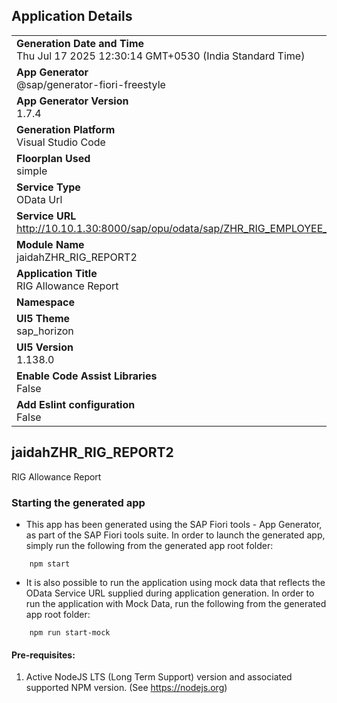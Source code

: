 ## Application Details
|               |
| ------------- |
|**Generation Date and Time**<br>Thu Jul 17 2025 12:30:14 GMT+0530 (India Standard Time)|
|**App Generator**<br>@sap/generator-fiori-freestyle|
|**App Generator Version**<br>1.7.4|
|**Generation Platform**<br>Visual Studio Code|
|**Floorplan Used**<br>simple|
|**Service Type**<br>OData Url|
|**Service URL**<br>http://10.10.1.30:8000/sap/opu/odata/sap/ZHR_RIG_EMPLOYEE_SRV
|**Module Name**<br>jaidahZHR_RIG_REPORT2|
|**Application Title**<br>RIG Allowance Report|
|**Namespace**<br>|
|**UI5 Theme**<br>sap_horizon|
|**UI5 Version**<br>1.138.0|
|**Enable Code Assist Libraries**<br>False|
|**Add Eslint configuration**<br>False|

## jaidahZHR_RIG_REPORT2

RIG Allowance Report

### Starting the generated app

-   This app has been generated using the SAP Fiori tools - App Generator, as part of the SAP Fiori tools suite.  In order to launch the generated app, simply run the following from the generated app root folder:

```
    npm start
```

- It is also possible to run the application using mock data that reflects the OData Service URL supplied during application generation.  In order to run the application with Mock Data, run the following from the generated app root folder:

```
    npm run start-mock
```

#### Pre-requisites:

1. Active NodeJS LTS (Long Term Support) version and associated supported NPM version.  (See https://nodejs.org)


